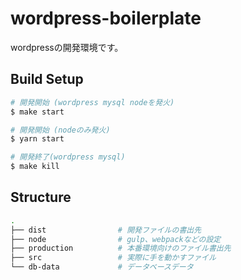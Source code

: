 # wordpress-boilerplate

wordpressの開発環境です。


## Build Setup

```bash
# 開発開始 (wordpress mysql nodeを発火)
$ make start

# 開発開始 (nodeのみ発火)
$ yarn start

# 開発終了(wordpress mysql)
$ make kill
```

## Structure

```sh
.
├── dist                # 開発ファイルの書出先
├── node                # gulp、webpackなどの設定
├── production          # 本番環境向けのファイル書出先
├── src                 # 実際に手を動かすファイル
└── db-data             # データベースデータ
```
